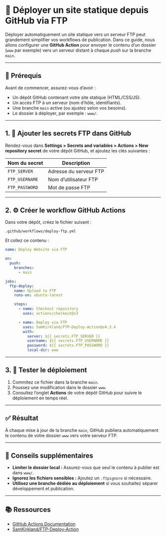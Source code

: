 # 🚀 Déployer un site statique depuis GitHub via FTP

Déployer automatiquement un site statique vers un serveur FTP peut grandement simplifier vos workflows de publication. Dans ce guide, nous allons configurer une **GitHub Action** pour envoyer le contenu d’un dossier (`www` par exemple) vers un serveur distant à chaque *push* sur la branche `main`.

---

## 🧰 Prérequis

Avant de commencer, assurez-vous d’avoir :

- Un dépôt GitHub contenant votre site statique (HTML/CSS/JS).
- Un accès FTP à un serveur (nom d’hôte, identifiants).
- Une branche `main` active (ou ajustez selon vos besoins).
- Le dossier à déployer, par exemple : `www/`.

---

## 1. 🔐 Ajouter les secrets FTP dans GitHub

Rendez-vous dans **Settings > Secrets and variables > Actions > New repository secret** de votre dépôt GitHub, et ajoutez les clés suivantes :

| Nom du secret       | Description                   |
|---------------------|-------------------------------|
| `FTP_SERVER`        | Adresse du serveur FTP        |
| `FTP_USERNAME`      | Nom d’utilisateur FTP         |
| `FTP_PASSWORD`      | Mot de passe FTP              |

---

## 2. ⚙️ Créer le workflow GitHub Actions

Dans votre dépôt, créez le fichier suivant :

```
.github/workflows/deploy-ftp.yml
```

Et collez ce contenu :

```yaml
name: Deploy Website via FTP

on:
  push:
    branches:
      - main

jobs:
  ftp-deploy:
    name: Upload to FTP
    runs-on: ubuntu-latest

    steps:
      - name: Checkout repository
        uses: actions/checkout@v3

      - name: Deploy via FTP
        uses: SamKirkland/FTP-Deploy-Action@v4.3.4
        with:
          server: ${{ secrets.FTP_SERVER }}
          username: ${{ secrets.FTP_USERNAME }}
          password: ${{ secrets.FTP_PASSWORD }}
          local-dir: www
```

---

## 3. 🚀 Tester le déploiement

1. Commitez ce fichier dans la branche `main`.
2. Poussez une modification dans le dossier `www`.
3. Consultez l’onglet **Actions** de votre dépôt GitHub pour suivre le déploiement en temps réel.

---

## ✅ Résultat

À chaque mise à jour de la branche `main`, GitHub publiera automatiquement le contenu de votre dossier `www` vers votre serveur FTP.

---

## 🧼 Conseils supplémentaires

- **Limiter le dossier local :** Assurez-vous que seul le contenu à publier est dans `www/`.
- **Ignorez les fichiers sensibles :** Ajoutez un `.ftpignore` si nécessaire.
- **Utilisez une branche dédiée au déploiement** si vous souhaitez séparer développement et publication.

---

## 📚 Ressources

- [GitHub Actions Documentation](https://docs.github.com/en/actions)
- [SamKirkland/FTP-Deploy-Action](https://github.com/SamKirkland/FTP-Deploy-Action)
